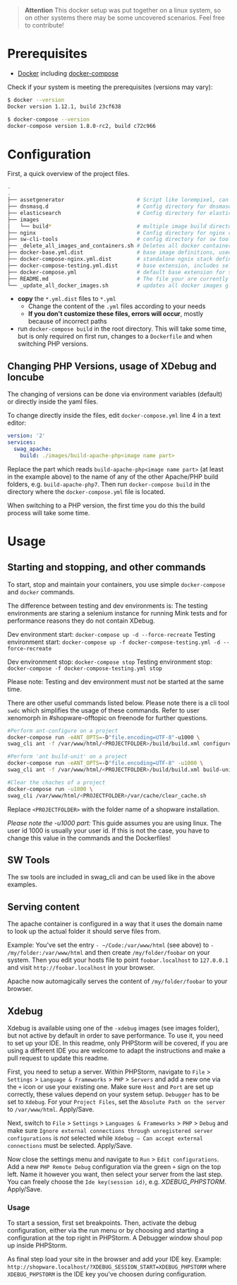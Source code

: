 > __Attention__
> This docker setup was put together on a linux system, so on other systems there may be some uncovered scenarios. Feel free to contribute!

# Prerequisites

- [Docker](https://docs.docker.com/) including [docker-compose](https://docs.docker.com/compose/install/)

Check if your system is meeting the prerequisites (versions may vary):

```bash
$ docker --version
Docker version 1.12.1, build 23cf638
```

```bash
$ docker-compose --version
docker-compose version 1.8.0-rc2, build c72c966
```

# Configuration

First, a quick overview of the project files.

```bash
.
.
├── assetgenerator                       # Script like lorempixel, can be used in Mink Tests
├── dnsmasq.d                            # Config directory for dnsmasq container
├── elasticsearch                        # Config directory for elasticsearch
├── images
│   └── build*                           # multiple image build directories
├── nginx                                # Config directory for nginx container
├── sw-cli-tools                         # config directory for sw tools, mounted in swag_cli
├── _delete_all_images_and_containers.sh # Deletes all docker containers and images on your system (beta)
├── docker-base.yml.dist                 # base image definitions, used for extending
├── docker-compose-nginx.yml.dist        # standalone ngnix stack definition
├── docker-compose-testing.yml.dist      # base extension, includes selenium
├── docker-compose.yml                   # default base extension for shopware
├── README.md                            # The file your are currently reading
└── _update_all_docker_images.sh         # updates all docker images globally (beta)

```

- **copy** the `*.yml.dist` files to `*.yml`
  - Change the content of the `.yml` files according to your needs
  - **If you don't customize these files, errors will occur**, mostly because of incorrect paths
- run `docker-compose build` in the root directory. This will take some time, but is only required on first run, changes to a `Dockerfile` and when switching PHP versions.


## Changing PHP Versions, usage of XDebug and Ioncube

The changing of versions can be done via environment variables (default) or directly inside the yaml files.

To change directly inside the files, edit `docker-compose.yml` line 4 in a text editor: 

``` yaml
version: '2'
services:
  swag_apache:
    build: ./images/build-apache-php<image name part>
```

Replace the part which reads `build-apache-php<image name part>` (at least in the example above) to the name of any of the other Apache/PHP build folders, e.g. `build-apache-php7`. Then run `docker-compose build` in the directory where the `docker-compose.yml` file is located.

When switching to a PHP version, the first time you do this the build process will take some time.

# Usage

## Starting and stopping, and other commands

To start, stop and maintain your containers, you use simple `docker-compose` and `docker` commands.

The difference between testing and dev environments is: The testing environments are staring a selenium instance for running Mink tests and for performance reasons they do not contain XDebug.

Dev environment start: `docker-compose up -d --force-recreate`
Testing environment start: `docker-compose up -f docker-compose-testing.yml -d --force-recreate`

Dev environment stop: `docker-compose stop`
Testing environment stop: `docker-compose -f docker-compose-testing.yml stop`

Please note: Testing and dev environment must not be started at the same time.

There are other useful commands listed below. Please note there is a cli tool `swdc` which simplifies the usage of these commands. Refer to user xenomorph in #shopware-offtopic on freenode for further questions.

```bash
#Perform ant-configure on a project
docker-compose run -eANT_OPTS=-D"file.encoding=UTF-8"-u1000 \
swag_cli ant -f /var/www/html/<PROJECTFOLDER>/build/build.xml configure

#Perform 'ant build-unit' on a project
docker-compose run -eANT_OPTS=-D"file.encoding=UTF-8" -u1000 \
swag_cli ant -f /var/www/html/<PROJECTFOLDER>/build/build.xml build-unit

#Clear the chaches of a project
docker-compose run -u1000 \
swag_cli /var/www/html/<PROJECTFOLDER>/var/cache/clear_cache.sh

```

Replace `<PROJECTFOLDER>` with the folder name of a shopware installation.

*Please note the -u1000 part:* This guide assumes you are using linux. The user id 1000 is usually your user id. If this is not the case, you have to change this value in the commands and the Dockerfiles!

## SW Tools

The sw tools are included in swag_cli and can be used like in the above examples.

## Serving content

The apache container is configured in a way that it uses the domain name to look up the actual folder it should serve files from.

Example: You've set the entry `- ~/Code:/var/www/html` (see above) to `- /my/folder:/var/www/html` and then create `/my/folder/foobar` on your system. Then you edit your hosts file to point `foobar.localhost` to `127.0.0.1` and visit `http://foobar.localhost` in your browser.

Apache now automagically serves the content of `/my/folder/foobar` to your browser.

## Xdebug

Xdebug is available using one of the `-xdebug` images (see images folder), but not active by default in order to save performance.
To use it, you need to set up your IDE. In this readme, only PHPStorm will be covered, if you are using a different IDE you are welcome to adapt the instructions and make a pull request to update this readme.

First, you need to setup a server. Within PHPStorm, navigate to `File` > `Settings` > `Language & Frameworks` > `PHP` > `Servers` and add a new one via the `+` icon or use your existing one.
Make sure `Host` and `Port` are set up correctly, these values depend on your system setup. `Debugger` has to be set to `Xdebug`.
For your `Project Files`, set the `Absolute Path on the server` to `/var/www/html`. Apply/Save.

Next, switch to `File` > `Settings` > `Languages & Frameworks` > `PHP` > `Debug` and make sure `Ignore external connections through unregistered server configurations` is _not_ selected while `Xdebug – Can accept external connections` must be selected. Apply/Save.

Now close the settings menu and navigate to `Run` > `Edit configurations`. Add a new `PHP Remote Debug` configuration via the green `+` sign on the top left.
Name it however you want, then select your server from the last step. You can freely choose the `Ide key(session id)`, e.g. _XDEBUG_PHPSTORM_. Apply/Save.

### Usage

To start a session, first set breakpoints. Then, activate the debug configuration, either via the run menu or by choosing and starting a configuration at the top right in PHPStorm. A Debugger window shoul pop up inside PHPStorm.

As final step load your site in the browser and add your IDE key. Example: `http://shopware.localhost/?XDEBUG_SESSION_START=XDEBUG_PHPSTORM` where `XDEBUG_PHPSTORM` is the IDE key you've choosen during configuration.